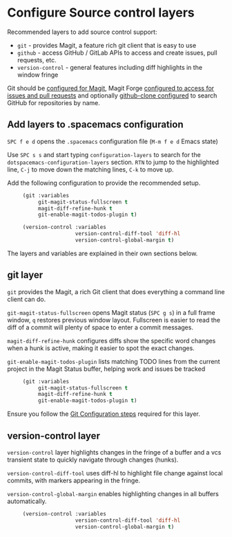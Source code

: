 # Configure Source control layers

Recommended layers to add source control support:

* `git` - provides Magit, a feature rich git client that is easy to use
* `github` - access GitHub / GitLab APIs to access and create issues, pull requests, etc.
* `version-control` - general features including diff highlights in the window fringe

Git should be [configured for Magit](git-configuration.md), Magit Forge [configured to access for issues and pull requests](forge-configuration.md) and optionally [github-clone configured](github-clone.md) to search GitHub for repositories by name.


## Add layers to .spacemacs configuration

`SPC f e d` opens the `.spacemacs` configuration file (`M-m f e d` Emacs state)

Use `SPC s s` and start typing `configuration-layers` to search for the `dotspacemacs-configuration-layers` section.  `RTN` to jump to the highlighted line, `C-j` to move down the matching lines, `C-k` to move up.

Add the following configuration to provide the recommended setup.

```lisp
     (git :variables
          git-magit-status-fullscreen t
          magit-diff-refine-hunk t
          git-enable-magit-todos-plugin t)

     (version-control :variables
                      version-control-diff-tool 'diff-hl
                      version-control-global-margin t)
```

The layers and variables are explained in their own sections below.


## git layer

`git` provides the Magit, a rich Git client that does everything a command line client can do.

`git-magit-status-fullscreen` opens  Magit status (`SPC g s`) in a full frame window, `q` restores previous window layout. Fullscreen is easier to read the diff of a commit will plenty of space to enter a commit messages.

`magit-diff-refine-hunk` configures diffs show the specific word changes when a hunk is active, making it easier to spot the exact changes.

`git-enable-magit-todos-plugin` lists matching TODO lines from the current project in the Magit Status buffer, helping work and issues be tracked

```lisp
     (git :variables
          git-magit-status-fullscreen t
          magit-diff-refine-hunk t
          git-enable-magit-todos-plugin t)
```

Ensure you follow the [Git Configuration steps](git-configuration.md) required for this layer.


## version-control layer

`version-control` layer highlights changes in the fringe of a buffer and a vcs transient state to quickly navigate through changes (hunks).

`version-control-diff-tool` uses diff-hl to highlight file change against local commits, with markers appearing in the fringe.

`version-control-global-margin` enables highlighting changes in all buffers automatically.

```lisp
     (version-control :variables
                      version-control-diff-tool 'diff-hl
                      version-control-global-margin t)
```
